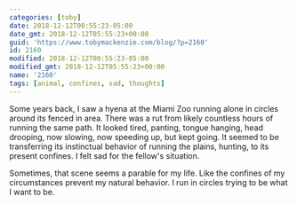 ```yaml
---
categories: [toby]
date: 2018-12-12T00:55:23-05:00
date_gmt: 2018-12-12T05:55:23+00:00
guid: 'https://www.tobymackenzie.com/blog/?p=2160'
id: 2160
modified: 2018-12-12T00:55:23-05:00
modified_gmt: 2018-12-12T05:55:23+00:00
name: '2160'
tags: [animal, confines, sad, thoughts]
---
```


Some years back, I saw a hyena at the Miami Zoo running alone in circles around its fenced in area.<!--more-->  There was a rut from likely countless hours of running the same path.  It looked tired, panting, tongue hanging, head drooping, now slowing, now speeding up, but kept going.  It seemed to be transferring its instinctual behavior of running the plains, hunting, to its present confines.  I felt sad for the fellow's situation.

Sometimes, that scene seems a parable for my life.  Like the confines of my circumstances prevent my natural behavior.  I run in circles trying to be what I want to be.
